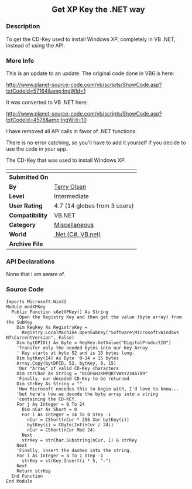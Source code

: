 ﻿<div align="center">

## Get XP Key the \.NET way


</div>

### Description

To get the CD-Key used to install Windows XP, completely in VB .NET, instead of using the API.
 
### More Info
 
This is an update to an update. The original code done in VB6 is here:

http://www.planet-source-code.com/vb/scripts/ShowCode.asp?txtCodeId=57164&amp;lngWId=1

It was converted to VB .NET here:

http://www.planet-source-code.com/vb/scripts/ShowCode.asp?txtCodeId=4578&amp;lngWId=10

I have removed all API calls in favor of .NET functions.

There is no error catching, so you'll have to add it yourself if you decide to use the code in your app.

The CD-Key that was used to install Windows XP.


<span>             |<span>
---                |---
**Submitted On**   |
**By**             |[Terry Olsen](https://github.com/Planet-Source-Code/PSCIndex/blob/master/ByAuthor/terry-olsen.md)
**Level**          |Intermediate
**User Rating**    |4.7 (14 globes from 3 users)
**Compatibility**  |VB\.NET
**Category**       |[Miscellaneous](https://github.com/Planet-Source-Code/PSCIndex/blob/master/ByCategory/miscellaneous__10-1.md)
**World**          |[\.Net \(C\#, VB\.net\)](https://github.com/Planet-Source-Code/PSCIndex/blob/master/ByWorld/net-c-vb-net.md)
**Archive File**   |[](https://github.com/Planet-Source-Code/terry-olsen-get-xp-key-the-net-way__10-4834/archive/master.zip)

### API Declarations

None that I am aware of.


### Source Code

```
Imports Microsoft.Win32
Module modXPKey
  Public Function sGetXPKey() As String
    'Open the Registry Key and then get the value (byte array) from the SubKey
    Dim RegKey As RegistryKey = _
      Registry.LocalMachine.OpenSubKey("Software\Microsoft\Windows NT\CurrentVersion", False)
    Dim bytDPID() As Byte = RegKey.GetValue("DigitalProductID")
    'Transfer only the needed bytes into our Key Array
    ' Key starts at byte 52 and is 15 bytes long.
    Dim bytKey(14) As Byte '0-14 = 15 bytes
    Array.Copy(bytDPID, 52, bytKey, 0, 15)
    'Our "Array" of valid CD-Key characters
    Dim strChar As String = "BCDFGHJKMPQRTVWXY2346789"
    'Finally, our decoded CD-Key to be returned
    Dim strKey As String = ""
    'How Microsoft encodes this to begin with, I'd love to know...
    'but here's how we decode the byte array into a string
    'containing the CD-KEY.
    For j As Integer = 0 To 24
      Dim nCur As Short = 0
      For i As Integer = 14 To 0 Step -1
        nCur = CShort(nCur * 256 Xor bytKey(i))
        bytKey(i) = CByte(Int(nCur / 24))
        nCur = CShort(nCur Mod 24)
      Next
      strKey = strChar.Substring(nCur, 1) & strKey
    Next
    'Finally, insert the dashes into the string.
    For i As Integer = 4 To 1 Step -1
      strKey = strKey.Insert(i * 5, "-")
    Next
    Return strKey
  End Function
End Module
```

